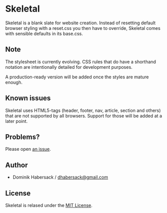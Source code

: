 # Skeletal

Skeletal is a blank slate for website creation. Instead of resetting default browser styling with a reset.css you then have to override, Skeletal comes with sensible defaults in its base.css.


## Note

The stylesheet is currently evolving. CSS rules that do have a shorthand notation are intentionally detailed for development purposes.

A production-ready version will be added once the styles are mature enough.


## Known issues

Skeletal uses HTML5-tags (header, footer, nav, article, section and others) that are not supported by all browsers. Support for those will be added at a later point.


## Problems?

Please open [an issue][issues].


## Author

* Dominik Habersack / <dhabersack@gmail.com>


## License

Skeletal is relased under the [MIT License][license].


[issues]: http://github.com/dhabersack/skeletal/issues
[license]: http://github.com/dhabersack/skeletal/blob/master/LICENSE
